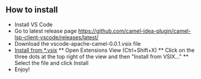 How to install
--------------

* Install VS Code
* Go to latest release page https://github.com/camel-idea-plugin/camel-lsp-client-vscode/releases/latest/
* Download the vscode-apache-camel-0.0.1.vsix file 
* [Install from *.vsix](https://code.visualstudio.com/docs/editor/extension-gallery#_install-from-a-vsix)
** Open Extensions View (Ctrl+Shift+X)
** Click on the three dots at the top right of the view and then "Install from VSIX..."
** Select the file and click Install
* Enjoy!
